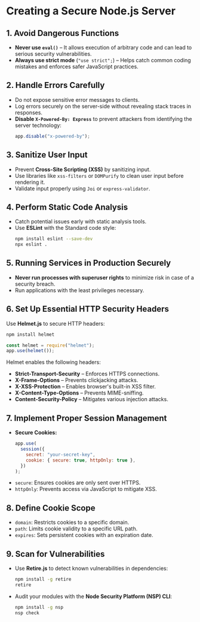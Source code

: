 # Creating a Secure Node.js Server

## 1. Avoid Dangerous Functions

- **Never use `eval()`** – It allows execution of arbitrary code and can lead to serious security vulnerabilities.
- **Always use strict mode** (`"use strict";`) – Helps catch common coding mistakes and enforces safer JavaScript practices.

## 2. Handle Errors Carefully

- Do not expose sensitive error messages to clients.
- Log errors securely on the server-side without revealing stack traces in responses.
- **Disable `X-Powered-By: Express`** to prevent attackers from identifying the server technology:
  ```js
  app.disable("x-powered-by");
  ```

## 3. Sanitize User Input

- Prevent **Cross-Site Scripting (XSS)** by sanitizing input.
- Use libraries like `xss-filters` or `DOMPurify` to clean user input before rendering it.
- Validate input properly using `Joi` or `express-validator`.

## 4. Perform Static Code Analysis

- Catch potential issues early with static analysis tools.
- Use **ESLint** with the Standard code style:
  ```sh
  npm install eslint --save-dev
  npx eslint .
  ```

## 5. Running Services in Production Securely

- **Never run processes with superuser rights** to minimize risk in case of a security breach.
- Run applications with the least privileges necessary.

## 6. Set Up Essential HTTP Security Headers

Use **Helmet.js** to secure HTTP headers:

```sh
npm install helmet
```

```js
const helmet = require("helmet");
app.use(helmet());
```

Helmet enables the following headers:

- **Strict-Transport-Security** – Enforces HTTPS connections.
- **X-Frame-Options** – Prevents clickjacking attacks.
- **X-XSS-Protection** – Enables browser's built-in XSS filter.
- **X-Content-Type-Options** – Prevents MIME-sniffing.
- **Content-Security-Policy** – Mitigates various injection attacks.

## 7. Implement Proper Session Management

- **Secure Cookies:**
  ```js
  app.use(
    session({
      secret: "your-secret-key",
      cookie: { secure: true, httpOnly: true },
    })
  );
  ```
- `secure`: Ensures cookies are only sent over HTTPS.
- `httpOnly`: Prevents access via JavaScript to mitigate XSS.

## 8. Define Cookie Scope

- `domain`: Restricts cookies to a specific domain.
- `path`: Limits cookie validity to a specific URL path.
- `expires`: Sets persistent cookies with an expiration date.

## 9. Scan for Vulnerabilities

- Use **Retire.js** to detect known vulnerabilities in dependencies:
  ```sh
  npm install -g retire
  retire
  ```
- Audit your modules with the **Node Security Platform (NSP) CLI**:
  ```sh
  npm install -g nsp
  nsp check
  ```
